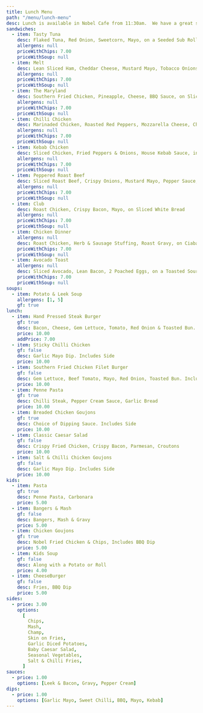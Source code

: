 ```yaml
---
title: Lunch Menu
path: "/menu/lunch-menu"
desc: Lunch is available in Nobel Cafe from 11:30am.  We have a great selection of sandwiches, hot plates, & some nice treats for all ages.
sandwiches:
  - item: Tasty Tuna
    desc: Flaked Tuna, Red Onion, Sweetcorn, Mayo, on a Seeded Sub Roll
    allergens: null
    priceWithChips: 7.00
    priceWithSoup: null
  - item: Melt
    desc: Lean Sliced Ham, Cheddar Cheese, Mustard Mayo, Tobacco Onions, on a Cheese Roll
    allergens: null
    priceWithChips: 7.00
    priceWithSoup: null
  - item: The Maryland
    desc: Southern Fried Chicken, Pineapple, Cheese, BBQ Sauce, on Sliced Brown Bread
    allergens: null
    priceWithChips: 7.00
    priceWithSoup: null
  - item: Chilli Chicken
    desc: Marinaded Chicken, Roasted Red Peppers, Mozzarella Cheese, Chilli Mayo, in a Tortilla Wra
    allergens: null
    priceWithChips: 7.00
    priceWithSoup: null
  - item: Kebab Chicken
    desc: Sliced Chicken, Fried Peppers & Onions, House Kebab Sauce, in a Tortilla Wrap
    allergens: null
    priceWithChips: 7.00
    priceWithSoup: null
  - item: Peppered Roast Beef
    desc: Sliced Roast Beef, Crispy Onions, Mustard Mayo, Pepper Sauce, on Rosemary Flatbread
    allergens: null
    priceWithChips: 7.00
    priceWithSoup: null
  - item: Club
    desc: Roast Chicken, Crispy Bacon, Mayo, on Sliced White Bread
    allergens: null
    priceWithChips: 7.00
    priceWithSoup: null
  - item: Chicken Dinner
    allergens: null
    desc: Roast Chicken, Herb & Sausage Stuffing, Roast Gravy, on Ciabatta Bread
    priceWithChips: 7.00
    priceWithSoup: null
  - item: Avocado Toast
    allergens: null
    desc: Sliced Avocado, Lean Bacon, 2 Poached Eggs, on a Toasted Sourdough
    priceWithChips: 7.00
    priceWithSoup: null
soups:
  - item: Potato & Leek Soup
    allergens: [1, 5]
    gf: true
lunch:
  - item: Hand Pressed Steak Burger
    gf: true
    desc: Bacon, Cheese, Gem Lettuce, Tomato, Red Onion & Toasted Bun. Includes Side
    price: 10.00
    addPrice: 7.00
  - item: Sticky Chilli Chicken
    gf: false
    desc: Garlic Mayo Dip. Includes Side
    price: 10.00
  - item: Southern Fried Chicken Filet Burger
    gf: false
    desc: Gem Lettuce, Beef Tomato, Mayo, Red Onion, Toasted Bun. Includes Side
    price: 10.00
  - item: Penne Pasta
    gf: true
    desc: Chilli Steak, Pepper Cream Sauce, Garlic Bread
    price: 10.00
  - item: Breaded Chicken Goujons
    gf: true
    desc: Choice of Dipping Sauce. Includes Side
    price: 10.00
  - item: Classic Caesar Salad
    gf: false
    desc: Crispy Fried Chicken, Crispy Bacon, Parmesan, Croutons
    price: 10.00
  - item: Salt & Chilli Chicken Goujons
    gf: false
    desc: Garlic Mayo Dip. Includes Side
    price: 10.00
kids:
  - item: Pasta
    gf: true
    desc: Penne Pasta, Carbonara
    price: 5.00
  - item: Bangers & Mash
    gf: false
    desc: Bangers, Mash & Gravy
    price: 5.00
  - item: Chicken Goujons
    gf: true
    desc: Nobel Fried Chicken & Chips, Includes BBQ Dip
    price: 5.00
  - item: Kids Soup
    gf: false
    desc: Along with a Potato or Roll
    price: 4.00
  - item: CheeseBurger
    gf: false
    desc: Fries, BBQ Dip
    price: 5.00
sides:
  - price: 3.00
    options:
      [
        Chips,
        Mash,
        Champ,
        Skin on Fries,
        Garlic Diced Potatoes,
        Baby Caesar Salad,
        Seasonal Vegetables,
        Salt & Chilli Fries,
      ]
sauces:
  - price: 1.00
    options: [Leek & Bacon, Gravy, Pepper Cream]
dips:
  - price: 1.00
    options: [Garlic Mayo, Sweet Chilli, BBQ, Mayo, Kebab]
---
```

